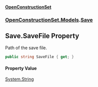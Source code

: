 #### [OpenConstructionSet](index.md 'index')
### [OpenConstructionSet.Models](index.md#OpenConstructionSet_Models 'OpenConstructionSet.Models').[Save](lSeaf7mywqVjOzlI14k6Ow.md 'OpenConstructionSet.Models.Save')
## Save.SaveFile Property
Path of the save file.  
```csharp
public string SaveFile { get; }
```
#### Property Value
[System.String](https://docs.microsoft.com/en-us/dotnet/api/System.String 'System.String')
